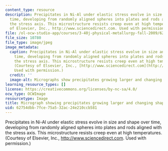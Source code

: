 ```yaml
---
content_type: resource
description: Precipitates in Ni-Al under elastic stress evolve in size and shape over
  time, developing from randomly aligned spheres into plates and rods aligned with
  the stress axis. This microstructure resists creep even at high temperatures. (Courtesy
  of Elsevier, Inc., http://www.sciencedirect.com. Used with permission.)
file: /ol-ocw-studio-app/courses/3-40j-physical-metallurgy-fall-2009/62754dbb7fce75a532ac24e210ccb581_3-40jf09-th.jpg
file_size: 10780
file_type: image/jpeg
image_metadata:
  caption: Precipitates in Ni-Al under elastic stress evolve in size and shape over
    time, developing from randomly aligned spheres into plates and rods aligned with
    the stress axis. This microstructure resists creep even at high temperatures.
    (Courtesy of Elsevier, Inc., [http://www.sciencedirect.com](http://www.sciencedirect.com).
    Used with permission.)
  credit: ''
  image-alt: Micrographs show precipitates growing larger and changing shape.
learning_resource_types: []
license: https://creativecommons.org/licenses/by-nc-sa/4.0/
ocw_type: OCWImage
resourcetype: Image
title: Micrograph showing precipitates growing larger and changing shape
uid: 62754dbb-7fce-75a5-32ac-24e210ccb581
---
```

Precipitates in Ni-Al under elastic stress evolve in size and shape over time, developing from randomly aligned spheres into plates and rods aligned with the stress axis. This microstructure resists creep even at high temperatures. (Courtesy of Elsevier, Inc., http://www.sciencedirect.com. Used with permission.)